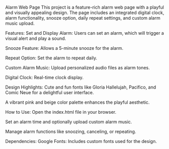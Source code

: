 Alarm Web Page
This project is a feature-rich alarm web page with a playful and visually appealing design. The page includes an integrated digital clock, alarm functionality, snooze option, daily repeat settings, and custom alarm music upload.

Features:
Set and Display Alarm: Users can set an alarm, which will trigger a visual alert and play a sound.

Snooze Feature: Allows a 5-minute snooze for the alarm.

Repeat Option: Set the alarm to repeat daily.

Custom Alarm Music: Upload personalized audio files as alarm tones.

Digital Clock: Real-time clock display.

Design Highlights:
Cute and fun fonts like Gloria Hallelujah, Pacifico, and Comic Neue for a delightful user interface.

A vibrant pink and beige color palette enhances the playful aesthetic.

How to Use:
Open the index.html file in your browser.

Set an alarm time and optionally upload custom alarm music.

Manage alarm functions like snoozing, canceling, or repeating.

Dependencies:
Google Fonts: Includes custom fonts used for the design.
